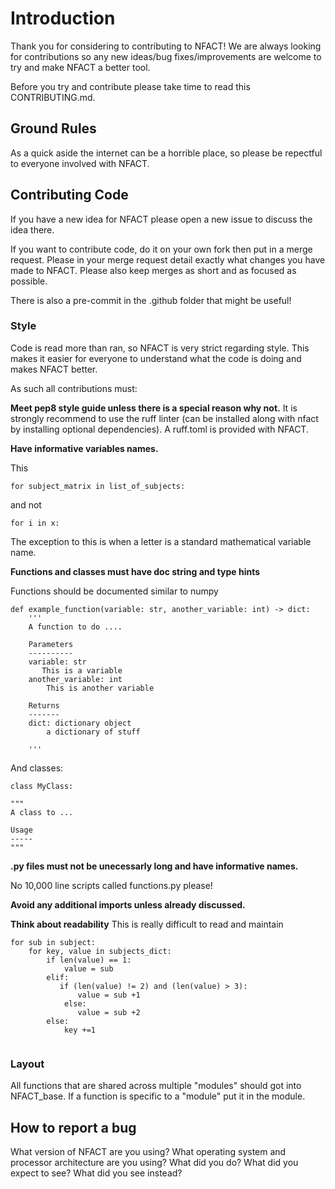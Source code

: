 # Introduction
Thank you for considering to contributing to NFACT!
We are always looking for contributions so any new ideas/bug fixes/improvements are welcome to try and make NFACT a better tool.

Before you try and contribute please take time to read this CONTRIBUTING.md. 

## Ground Rules
As a quick aside the internet can be a horrible place, so please be repectful to everyone involved with NFACT. 

## Contributing Code
If you have a new idea for NFACT please open a new issue to discuss the idea there. 

If you want to contribute code, do it on your own fork then put in a merge request. Please in your merge request detail exactly what changes you have made to NFACT. Please also keep merges as short and as focused as possible.

There is also a pre-commit in the .github folder that might be useful!

### Style
Code is read more than ran, so NFACT is very strict regarding style. This makes it easier for everyone to understand what the code is doing and makes NFACT better.

As such all contributions must:

**Meet pep8 style guide unless there is a special reason why not.**
It is strongly recommend to use the ruff linter (can be installed along with nfact by installing optional dependencies). A ruff.toml is provided with NFACT.

**Have informative variables names.**

This
```
for subject_matrix in list_of_subjects:
```
and not
```
for i in x:
```
The exception to this is when a letter is a standard mathematical variable name.

**Functions and classes must have doc string and type hints**

Functions should be documented similar to numpy
```
def example_function(variable: str, another_variable: int) -> dict:
    '''
    A function to do ....

    Parameters
    ----------
    variable: str
       This is a variable
    another_variable: int
        This is another variable
    
    Returns
    -------
    dict: dictionary object
        a dictionary of stuff

    '''
```

And classes:
```
class MyClass:

"""
A class to ...

Usage
-----
"""
```

**.py files must not be unecessarly long and have informative names.**

No 10,000 line scripts called functions.py please!

**Avoid any additional imports unless already discussed.**

**Think about readability**
This is really difficult to read and maintain

```
for sub in subject:
    for key, value in subjects_dict:
        if len(value) == 1:
            value = sub
        elif:
           if (len(value) != 2) and (len(value) > 3):
               value = sub +1
            else:
               value = sub +2     
        else:
            key +=1
        
```

### Layout

All functions that are shared across multiple "modules" should got into NFACT_base. If a function is specific to a "module" put it in the module. 


## How to report a bug

What version of NFACT are you using?
What operating system and processor architecture are you using?
What did you do?
What did you expect to see?
What did you see instead? 